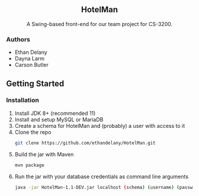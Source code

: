 <h2 align="center">HotelMan</h3>
<p align="center">
    A Swing-based front-end for our team project for CS-3200.
</p>

<!-- AUTHORS -->
### Authors
- Ethan Delany
- Dayna Larm
- Carson Butler


<!-- GETTING STARTED -->
## Getting Started

### Installation

1. Install JDK 8+ (recommended 11)
2. Install and setup MySQL or MariaDB
3. Create a schema for HotelMan and (probably) a user with access to it
4. Clone the repo
   ```sh
   git clone https://github.com/ethandelany/HotelMan.git
   ```
5. Build the jar with Maven
   ```sh
   mvn package
   ```
6. Run the jar with your database credentials as command line arguments
   ```sh
   java -jar HotelMan-1.1-DEV.jar localhost (schema) (username) (password)
   ```



